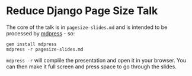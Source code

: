 # Reduce Django Page Size Talk

The core of the talk is in `pagesize-slides.md` and is intended to be processed by [mdpress](http://egonschiele.github.io/mdpress/) - so:

```
gem install mdpress
mdpress -r pagesize-slides.md
```

`mdpress -r` will complile the presentation and open it in your browser.  You can then make it full screen and press space to go through the slides.
